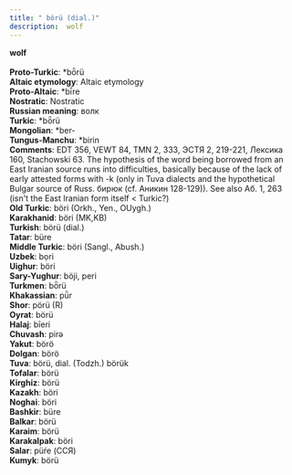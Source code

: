 ```yaml
---
title: " börü (dial.)"
description:  wolf
---
```

<p data-pagefind-weight="0.5">
<strong> wolf</strong><br><br>
<strong>Proto-Turkic</strong>:  *bȫrü<br>
<strong>Altaic etymology</strong>:  Altaic etymology<br>
<strong> Proto-Altaic</strong>:  *bī́re<br>
<strong>Nostratic</strong>:  Nostratic<br>
<strong>Russian meaning</strong>:  волк<br>
<strong>Turkic</strong>:  *bȫrü<br>
<strong>Mongolian</strong>:  *ber-<br>
<strong>Tungus-Manchu</strong>:  *birin<br>
<strong>Comments</strong>:  EDT 356, VEWT 84, TMN 2, 333, ЭСТЯ 2, 219-221, Лексика 160, Stachowski 63. The hypothesis of the word being borrowed from an East Iranian source runs into difficulties, basically because of the lack of early attested forms with -k (only in Tuva dialects and the hypothetical Bulgar source of Russ. бирюк (cf. Аникин 128-129)). See also Аб. 1, 263 (isn't the East Iranian form itself < Turkic?)<br>
<strong>Old Turkic</strong>:  böri (Orkh., Yen., OUygh.)<br>
<strong>Karakhanid</strong>:  böri (MK,KB)<br>
<strong>Turkish</strong>:  börü (dial.)<br>
<strong>Tatar</strong>:  büre<br>
<strong>Middle Turkic</strong>:  böri (Sangl., Abush.)<br>
<strong>Uzbek</strong>:  bọri<br>
<strong>Uighur</strong>:  böri<br>
<strong>Sary-Yughur</strong>:  böji, peri<br>
<strong>Turkmen</strong>:  bȫrü<br>
<strong>Khakassian</strong>:  pǖr<br>
<strong>Shor</strong>:  pörü (R)<br>
<strong>Oyrat</strong>:  börü<br>
<strong>Halaj</strong>:  bīeri<br>
<strong>Chuvash</strong>:  pirǝ<br>
<strong>Yakut</strong>:  börö<br>
<strong>Dolgan</strong>:  börö<br>
<strong>Tuva</strong>:  börü, dial. (Todzh.) börük<br>
<strong>Tofalar</strong>:  börü<br>
<strong>Kirghiz</strong>:  börü<br>
<strong>Kazakh</strong>:  böri<br>
<strong>Noghai</strong>:  böri<br>
<strong>Bashkir</strong>:  büre<br>
<strong>Balkar</strong>:  börü<br>
<strong>Karaim</strong>:  börü<br>
<strong>Karakalpak</strong>:  böri<br>
<strong>Salar</strong>:  püŕe (ССЯ)<br>
<strong>Kumyk</strong>:  börü<br>

</p>
